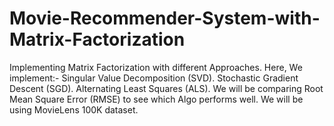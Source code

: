 # Movie-Recommender-System-with-Matrix-Factorization
Implementing Matrix Factorization with different Approaches.  Here, We implement:-     Singular Value Decomposition (SVD).     Stochastic Gradient Descent (SGD).     Alternating Least Squares (ALS).  We will be comparing Root Mean Square Error (RMSE) to see which Algo performs well.  We will be using MovieLens 100K dataset.
